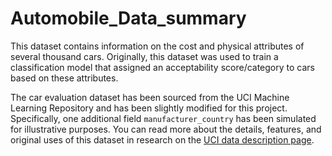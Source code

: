 # Automobile_Data_summary

This dataset contains information on the cost and physical attributes of several thousand cars. Originally, this dataset was used to train a classification model that assigned an acceptability score/category to cars based on these attributes.

The car evaluation dataset has been sourced from the UCI Machine Learning Repository and has been slightly modified for this project. Specifically, one additional field `manufacturer_country` has been simulated for illustrative purposes. You can read more about the details, features, and original uses of this dataset in research on the [UCI data description page](https://archive.ics.uci.edu/ml/datasets/car+evaluation).
